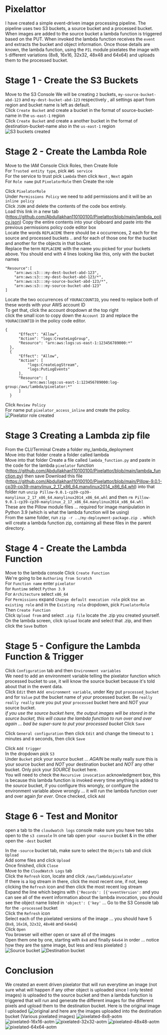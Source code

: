 # Pixelattor

I have created a simple event-driven image processing pipeline. The pipeline uses two S3 buckets, a source bucket and a processed bucket. When images are added to the source bucket a lambda function is triggered based on the PUT.  When invoked the lambda function receives the `event` and extracts the bucket and object information. Once those details are known, the lambda function, using the `PIL` module pixelates the image with `5` different variations (8x8, 16x16, 32x32, 48x48 and 64x64) and uploads them to the processed bucket.

# Stage 1 - Create the S3 Buckets

Move to the S3 Console
We will be creating `2` buckets, `my-source-bucket-abd-123`   and `my-dest-bucket-abd-123` respectively , all settings apart from region and bucket name is left as default.  
Click `Create Bucket` and create a bucket in the format of source-bucket-name in the `us-east-1` region  
Click `Create Bucket` and create a another bucket in the format of destination-bucket-name also in the `us-east-1` region  
![S3 buckets created](https://github.com/user-attachments/assets/dc786559-3c04-481c-8e55-54427cdf1b51)

# Stage 2 - Create the Lambda Role

Move to the IAM Console 
Click Roles, then Create Role  
For `Trusted entity type`, pick `AWS service`  
For the service to trust pick `Lambda`  then click `Next` , `Next` again  
For `Role name` put `PixelatorRole`  then Create the role  

Click `PixelatorRole`  
Under `Permissions Policy` we need to add permissions and it will be an `inline policy`  
Click `JSON`  and delete the contents of the code box entirely.  
Load this link in a new tab (https://github.com/Abdullakhan110100100/Pixelattor/blob/main/lambda_policy.json) 
Copy the entire contents into your clipboard and paste into the previous permissions policy code editor box  
Locate the words `REPLACEME` there should be `4` occurrences, 2 each for the source and processed buckets .. and for each of those one for the bucket and another for the objects in that bucket.  
Replace the term `REPLACEME` with the name you picked for your buckets above.
You should end with 4 lines looking like this, only with the bucket names  

```
"Resource":[
	"arn:aws:s3:::my-dest-bucket-abd-123",
	"arn:aws:s3:::my-dest-bucket-abd-123/*",
	"arn:aws:s3:::my-source-bucket-abd-123/*",
	"arn:aws:s3:::my-source-bucket-abd-123"
]
```

Locate the two occurrences of `YOURACCOUNTID`, you need to replace both of these words with your AWS account ID  
To get that, click the account dropdown at the top right   
click the small icon to copy down the `Account ID` and replace the `YOURACCOUNTID` in the policy code editor. 

```
{
	  "Effect": "Allow",
	  "Action": "logs:CreateLogGroup",
	  "Resource": "arn:aws:logs:us-east-1:123456789000:*"
  },
  {
	  "Effect": "Allow",
	  "Action": [
		  "logs:CreateLogStream",
		  "logs:PutLogEvents"
	  ],
	  "Resource": [
		  "arn:aws:logs:us-east-1:123456789000:log-group:/aws/lambda/pixelator:*"
	  ]
  }
```

Click `Review Policy`  
For name put `pixelator_access_inline`  and create the policy.  
![Pixelator role created](https://github.com/user-attachments/assets/3213f57b-aec8-49f7-8b07-1e717cd67638)

# Stage 3 Creating a Lambda zip file

From the CLI/Terminal
Create a folder my_lambda_deployment  
Move into that folder
create a folder called lambda  
Move into that folder
Create a file called `lambda_function.py` and paste in the code for the lambda `pixelator` function (https://github.com/Abdullakhan110100100/Pixelattor/blob/main/lambda_function.py) then save 
Download this file (https://github.com/Abdullakhan110100100/Pixelattor/blob/main/Pillow-9.0.1-cp39-cp39-manylinux_2_17_x86_64.manylinux2014_x86_64.whl) into that folder 
run `unzip Pillow-9.0.1-cp39-cp39-manylinux_2_17_x86_64.manylinux2014_x86_64.whl` and then `rm Pillow-9.0.1-cp39-cp39-manylinux_2_17_x86_64.manylinux2014_x86_64.whl`  
These are the Pillow module files ... required for image manipulation in Python 3.9 (which is what the lambda function will be using)  
From the same folder, run `zip -r ../my-deployment-package.zip .` which will create a lambda function zip, containing all these files in the parent directory.  


# Stage 4 - Create the Lambda Function

Move to the lambda console 
Click `Create Function`  
We're going to be `Authoring from Scratch`  
For `Function name` enter `pixelator`  
for `Runtime` select `Python 3.9`  
For `Architecture` select `x86_64`  
For `Permissions` expand `Change default execution role` pick `Use an existing role` and in the `Existing role` dropdown, pick `PixelatorRole`  
Then `Create Function`  
Click `Upload from` and select `.zip file`
locate the .zip you created yourself.
On the lambda screen, click `Upload` locate and select that .zip, and then click the `Save` button  



# Stage 5 - Configure the Lambda Function & Trigger

Click `Configuration` tab and then `Environment variables`  
We need to add an environment variable telling the pixelator function which processed bucket to use, it will know the source bucket because it's told about that in the event data.  
Click `Edit` then `Add environment variable`, under Key put `processed_bucket` and for `Value` put the bucket name of *your* processed bucket. 
Be `really really really` sure you put your `processed` bucket here and *NOT* your source bucket.  
*if you use the source bucket here, the output images will be stored in the source bucket, this will cause the lambda function to run over and over again ... bad*
*be super-sure to put your processed bucket*
Click `Save`  

Click `General configuration` then click `Edit` and change the timeout to `1` minutes and `0` seconds, then click `Save`  

Click `Add trigger`  
In the dropdown pick `S3`  
Under `Bucket` pick your *source* bucket ... *AGAIN* be really really sure this is your source bucket and *NOT* your destination bucket and *NOT* any other bucket. Only pick your *SOURCE* bucket here.  
You will need to check the `Recursive invocation` acknowledgment box, this is because this lambda function is invoked every time anything is added to the *source* bucket, if you configure this wrongly, or configure the environment variable above wrongly ... it will run the lambda function over and over again *for ever*. 
Once checked, click `Add`  

# Stage 6 - Test and Monitor

open a tab to the `cloudwatch logs` console 
make sure you have two tabs open to the `s3 console` 
In one tab open your `-source` bucket & in the other open the `-dest` bucket  

In the `-source` bucket tab, make sure to select the `Objects` tab and click `Upload`  
Add some files and click `Upload`  
Once finished, click `Close`  
Move to the `CloudWatch Logs` tab  
Click the `Refresh` icon, locate and click `/aws/lambda/pixelator`  
If there is a log stream in there, click the most recent one, if not, keep clicking the `Refresh` icon and then click the most recent log stream  
Expand the line which begins with `{'Records': [{'eventVersion':` and you can see all of the event information about the lambda invocation, you should see the object name listed in `'object': {'key'` ...
Go to the S3 Console tab for the `-processed` bucket  
Click the `Refresh` icon  
Select each of the pixelated versions of the image ... you should have 5 (`8x8`, `16x16`, `32x32`, `48x48` and `64x64`)  
Click `Open`  
You browser will either open or save all of the images  
Open them one by one, starting with `8x8` and finally `64x64` in order ... notice how they are the same image, but less and less pixelated :)  
![Source bucket](https://github.com/user-attachments/assets/f7d976a5-3537-49ad-a256-a6f06c3f2f53)
![Destination bucket](https://github.com/user-attachments/assets/2918d0d4-a47c-4828-8f87-e3e8647fe25d)


# Conclusion
We created an event driven pixelator that will run everytime an image (not sure what will happen if any other object is uploaded since I only tested images) is uploaded to the source bucket and then a lambda function is triggered that will run and generate the different images for the different pixels and upload them to the destination bucket. Here is the original image I uploaded l![original](https://github.com/user-attachments/assets/b59d43aa-5fae-4e30-b07b-e7aafe8df475) and here are the images uploaded into the destination bucket (Various pixelated images) 
![pixelated-8x8-aotm](https://github.com/user-attachments/assets/474b133b-3d4c-448d-a24b-7b080b64af7f)
![pixelated-16x16-aotm](https://github.com/user-attachments/assets/f749330d-71e2-4ef6-b2c2-99db2154efdf)
![pixelated-32x32-aotm](https://github.com/user-attachments/assets/4785c7b3-2fcc-486e-8e8a-201e9cef4b05)
![pixelated-48x48-aotm](https://github.com/user-attachments/assets/3f70fa1b-0a35-4ae5-aafe-b09f0624bcd9)
![pixelated-64x64-aotm](https://github.com/user-attachments/assets/86873371-8e28-46b8-8fb2-c43cb0bdb221)


